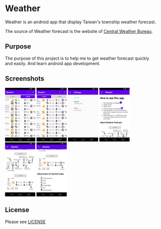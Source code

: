 # Weather

Weather is an android app that display Taiwan's township weather forecast.

The source of Weather forecast is the website of [Central Weather Bureau](https://www.cwb.gov.tw).

## Purpose

The purpose of this project is to help me to get weather forecast quickly and easily. And learn android app development.

## Screenshots
<img src="docs/screenshot/1.Every_3-Hour_3days.png" width="100"/> <img src="docs/screenshot/2.EveryDay_7days.webp" width="100"/> <img src="docs/screenshot/3.settings.png" width="100"/> <img src="docs/screenshot/4.how_to_use.png" width="100"/> <img src="docs/screenshot/5.about_weather_forecast.png" width="100"/> <img src="docs/screenshot/6.about_icons_of_comfort_index.png" width="100"/>

## License

Please see [LICENSE](/LICENSE)